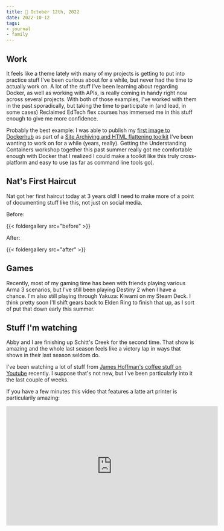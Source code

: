 ```yaml
---
title: 📓 October 12th, 2022
date: 2022-10-12
tags:
- journal
- family
---
```


## Work
It feels like a theme lately with many of my projects is getting to put into practice stuff I've been curious about for a while, but never had the time to actually work on. A lot of the stuff I've been learning about regarding Docker, as well as working with APIs, is really coming in handy right now across several projects. With both of those examples, I've worked with them in the past sporadically, but taking the time to participate in (and lead, in some cases) Reclaimed EdTech flex courses has immersed me in this stuff enough to give me more confidence.

Probably the best example: I was able to publish my [first image to Dockerhub](https://hub.docker.com/r/taylorjadin/httrack) as part of a [Site Archiving and HTML flattening toolkit](https://github.com/TaylorJadin/site-archiving-flattening-toolkit/) I've been wanting to work on for a while (years, really). Getting the Understanding Containers workshop together this past summer really got me comfortable enough with Docker that I realized I could make a toolkit like this truly cross-platform and easy to use (as far as command line tools go).

## Nat's First Haircut
Nat got her first haircut today at 3 years old! I need to make more of a point of documenting stuff like this, not just on social media. 

Before:

{{< foldergallery src="before" >}}

After:

{{< foldergallery src="after" >}}

## Games
Recently, most of my gaming time has been with friends playing various Arma 3 scenarios, but I've still been playing Destiny 2 when I have a chance. I'm also still playing through Yakuza: Kiwami on my Steam Deck. I think pretty soon I'll shift gears back to Elden Ring to finish that up, as I sort of put that down early this summer. 

## Stuff I'm watching
Abby and I are finishing up Schitt's Creek for the second time. That show is amazing and the whole last season feels like a victory lap in ways that shows in their last season seldom do. 

I've been watching a lot of stuff from [James Hoffman's coffee stuff on Youtube](https://www.youtube.com/channel/UCMb0O2CdPBNi-QqPk5T3gsQ) recently. I suppose that's not new, but I've been particularly into it the last couple of weeks.

If you have a few minutes this video that features a latte art printer is particularily amazing:

<iframe width="560" height="315" src="https://www.youtube-nocookie.com/embed/xs9F6-ldjDk?start=799" title="YouTube video player" frameborder="0" allow="accelerometer; autoplay; clipboard-write; encrypted-media; gyroscope; picture-in-picture" allowfullscreen></iframe>


